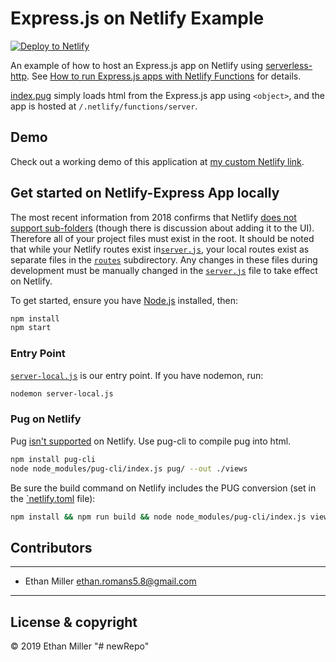 # Express.js on Netlify Example

[![Deploy to
Netlify](https://www.netlify.com/img/deploy/button.svg)](https://app.netlify.com/start/deploy?repository=https://github.com/king-melchizedek/Netlify-Express)

An example of how to host an Express.js app on Netlify using
[serverless-http](https://github.com/dougmoscrop/serverless-http). See
[How to run Express.js apps with Netlify Functions](https://www.netlify.com/blog/2018/09/13/how-to-run-express.js-apps-with-netlify-functions/) for details.

[index.pug](views/index.pug) simply loads html from the Express.js app using `<object>`, and the
app is hosted at `/.netlify/functions/server`. 

## Demo

Check out a working demo of this application at [my custom Netlify link](https://netlifyexpress.netlify.app/).

## Get started on Netlify-Express App locally

The most recent information from 2018 confirms that Netlify [does not support sub-folders](https://github.com/netlify/build-image/issues/81) (though there is discussion about adding it to the UI). Therefore all of your project files must exist in the root. It should be noted that while your Netlify routes exist in[`server.js`](https://github.com/king-melchizedek/Netlify-Express/blob/master/express/server.js), your local routes exist as separate files in the [`routes`](https://github.com/king-melchizedek/Netlify-Express/tree/master/routes) subdirectory. Any changes in these files during development must be manually changed in the [`server.js`](https://github.com/king-melchizedek/Netlify-Express/blob/master/express/server.js) file to take effect on Netlify.

To get started, ensure you have [Node.js](https://nodejs.org/en/) installed, then:

``` bash
npm install
npm start
```

### Entry Point

[`server-local.js`](server-local.js) is our entry point. If you have nodemon, run:

``` bash
nodemon server-local.js
```

### Pug on Netlify

Pug [isn't supported](https://dev.to/spekulatius1984/how-to-use-pug-on-netlify-3le0) on Netlify. Use pug-cli to compile pug into html.

``` bash
npm install pug-cli
node node_modules/pug-cli/index.js pug/ --out ./views
```

Be sure the build command on Netlify includes the PUG conversion (set in the [`netlify.toml](https://github.com/king-melchizedek/Netlify-Express/blob/master/netlify.toml) file):

``` bash
npm install && npm run build && node node_modules/pug-cli/index.js views/ --out ./
```

## Contributors

---

- Ethan Miller <ethan.romans5.8@gmail.com>

---

## License & copyright

© 2019 Ethan Miller
"# newRepo" 
